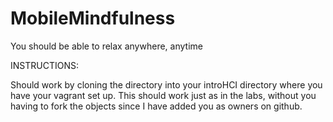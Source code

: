 
MobileMindfulness
=================

You should be able to relax anywhere, anytime

INSTRUCTIONS:

Should work by cloning the directory into your introHCI directory where you have your vagrant set up. This should work just as in the labs, without you having to fork the objects since I have added you as owners on github.


